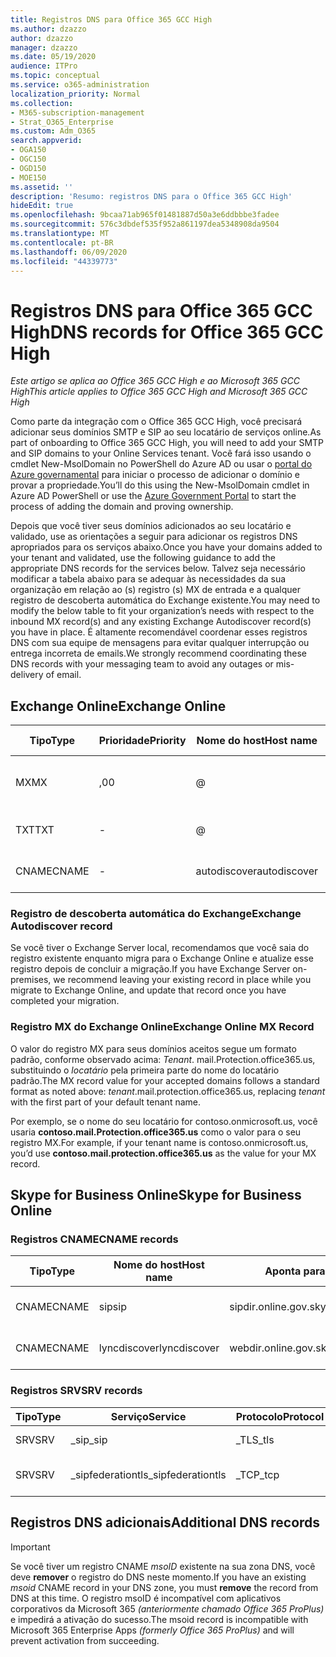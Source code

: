 ```yaml
---
title: Registros DNS para Office 365 GCC High
ms.author: dzazzo
author: dzazzo
manager: dzazzo
ms.date: 05/19/2020
audience: ITPro
ms.topic: conceptual
ms.service: o365-administration
localization_priority: Normal
ms.collection:
- M365-subscription-management
- Strat_O365_Enterprise
ms.custom: Adm_O365
search.appverid:
- OGA150
- OGC150
- OGD150
- MOE150
ms.assetid: ''
description: 'Resumo: registros DNS para o Office 365 GCC High'
hideEdit: true
ms.openlocfilehash: 9bcaa71ab965f01481887d50a3e6ddbbbe3fadee
ms.sourcegitcommit: 576c3dbdef535f952a861197dea5348908da9504
ms.translationtype: MT
ms.contentlocale: pt-BR
ms.lasthandoff: 06/09/2020
ms.locfileid: "44339773"
---
```

# <a name="dns-records-for-office-365-gcc-high"></a><span data-ttu-id="0a5ab-103">Registros DNS para Office 365 GCC High</span><span class="sxs-lookup"><span data-stu-id="0a5ab-103">DNS records for Office 365 GCC High</span></span>

<span data-ttu-id="0a5ab-104">*Este artigo se aplica ao Office 365 GCC High e ao Microsoft 365 GCC High*</span><span class="sxs-lookup"><span data-stu-id="0a5ab-104">*This article applies to Office 365 GCC High and Microsoft 365 GCC High*</span></span>

<span data-ttu-id="0a5ab-105">Como parte da integração com o Office 365 GCC High, você precisará adicionar seus domínios SMTP e SIP ao seu locatário de serviços online.</span><span class="sxs-lookup"><span data-stu-id="0a5ab-105">As part of onboarding to Office 365 GCC High, you will need to add your SMTP and SIP domains to your Online Services tenant.</span></span>  <span data-ttu-id="0a5ab-106">Você fará isso usando o cmdlet New-MsolDomain no PowerShell do Azure AD ou usar o [portal do Azure governamental](https://portal.azure.us) para iniciar o processo de adicionar o domínio e provar a propriedade.</span><span class="sxs-lookup"><span data-stu-id="0a5ab-106">You’ll do this using the New-MsolDomain cmdlet in Azure AD PowerShell or use the [Azure Government Portal](https://portal.azure.us) to start the process of adding the domain and proving ownership.</span></span>

<span data-ttu-id="0a5ab-107">Depois que você tiver seus domínios adicionados ao seu locatário e validado, use as orientações a seguir para adicionar os registros DNS apropriados para os serviços abaixo.</span><span class="sxs-lookup"><span data-stu-id="0a5ab-107">Once you have your domains added to your tenant and validated, use the following guidance to add the appropriate DNS records for the services below.</span></span>  <span data-ttu-id="0a5ab-108">Talvez seja necessário modificar a tabela abaixo para se adequar às necessidades da sua organização em relação ao (s) registro (s) MX de entrada e a qualquer registro de descoberta automática do Exchange existente.</span><span class="sxs-lookup"><span data-stu-id="0a5ab-108">You may need to modify the below table to fit your organization’s needs with respect to the inbound MX record(s) and any existing Exchange Autodiscover record(s) you have in place.</span></span>  <span data-ttu-id="0a5ab-109">É altamente recomendável coordenar esses registros DNS com sua equipe de mensagens para evitar qualquer interrupção ou entrega incorreta de emails.</span><span class="sxs-lookup"><span data-stu-id="0a5ab-109">We strongly recommend coordinating these DNS records with your messaging team to avoid any outages or mis-delivery of email.</span></span>

## <a name="exchange-online"></a><span data-ttu-id="0a5ab-110">Exchange Online</span><span class="sxs-lookup"><span data-stu-id="0a5ab-110">Exchange Online</span></span>

| <span data-ttu-id="0a5ab-111">Tipo</span><span class="sxs-lookup"><span data-stu-id="0a5ab-111">Type</span></span> | <span data-ttu-id="0a5ab-112">Prioridade</span><span class="sxs-lookup"><span data-stu-id="0a5ab-112">Priority</span></span> | <span data-ttu-id="0a5ab-113">Nome do host</span><span class="sxs-lookup"><span data-stu-id="0a5ab-113">Host name</span></span> | <span data-ttu-id="0a5ab-114">Aponta para o endereço ou o valor</span><span class="sxs-lookup"><span data-stu-id="0a5ab-114">Points to address or value</span></span> | <span data-ttu-id="0a5ab-115">TTL</span><span class="sxs-lookup"><span data-stu-id="0a5ab-115">TTL</span></span> |
| --- | --- | --- | --- | --- |
| <span data-ttu-id="0a5ab-116">MX</span><span class="sxs-lookup"><span data-stu-id="0a5ab-116">MX</span></span> | <span data-ttu-id="0a5ab-117">,0</span><span class="sxs-lookup"><span data-stu-id="0a5ab-117">0</span></span> | @ | <span data-ttu-id="0a5ab-118">*Tenant*. mail.Protection.office365.us (veja a seguir os detalhes adicionais)</span><span class="sxs-lookup"><span data-stu-id="0a5ab-118">*tenant*.mail.protection.office365.us (see below for additional details)</span></span> | <span data-ttu-id="0a5ab-119">1 Hour</span><span class="sxs-lookup"><span data-stu-id="0a5ab-119">1 Hour</span></span> |
| <span data-ttu-id="0a5ab-120">TXT</span><span class="sxs-lookup"><span data-stu-id="0a5ab-120">TXT</span></span> | - | @ | <span data-ttu-id="0a5ab-121">v = spf1 inclui include. Protection. office365. us-all</span><span class="sxs-lookup"><span data-stu-id="0a5ab-121">v=spf1 include:spf.protection.office365.us -all</span></span> | <span data-ttu-id="0a5ab-122">1 Hour</span><span class="sxs-lookup"><span data-stu-id="0a5ab-122">1 Hour</span></span> |
| <span data-ttu-id="0a5ab-123">CNAME</span><span class="sxs-lookup"><span data-stu-id="0a5ab-123">CNAME</span></span> | - | <span data-ttu-id="0a5ab-124">autodiscover</span><span class="sxs-lookup"><span data-stu-id="0a5ab-124">autodiscover</span></span> | <span data-ttu-id="0a5ab-125">autodiscover.office365.us</span><span class="sxs-lookup"><span data-stu-id="0a5ab-125">autodiscover.office365.us</span></span> | <span data-ttu-id="0a5ab-126">1 Hour</span><span class="sxs-lookup"><span data-stu-id="0a5ab-126">1 Hour</span></span> |

### <a name="exchange-autodiscover-record"></a><span data-ttu-id="0a5ab-127">Registro de descoberta automática do Exchange</span><span class="sxs-lookup"><span data-stu-id="0a5ab-127">Exchange Autodiscover record</span></span>

<span data-ttu-id="0a5ab-128">Se você tiver o Exchange Server local, recomendamos que você saia do registro existente enquanto migra para o Exchange Online e atualize esse registro depois de concluir a migração.</span><span class="sxs-lookup"><span data-stu-id="0a5ab-128">If you have Exchange Server on-premises, we recommend leaving your existing record in place while you migrate to Exchange Online, and update that record once you have completed your migration.</span></span> 

### <a name="exchange-online-mx-record"></a><span data-ttu-id="0a5ab-129">Registro MX do Exchange Online</span><span class="sxs-lookup"><span data-stu-id="0a5ab-129">Exchange Online MX Record</span></span>

<span data-ttu-id="0a5ab-130">O valor do registro MX para seus domínios aceitos segue um formato padrão, conforme observado acima: *Tenant*. mail.Protection.office365.us, substituindo o *locatário* pela primeira parte do nome do locatário padrão.</span><span class="sxs-lookup"><span data-stu-id="0a5ab-130">The MX record value for your accepted domains follows a standard format as noted above: *tenant*.mail.protection.office365.us, replacing *tenant* with the first part of your default tenant name.</span></span>

<span data-ttu-id="0a5ab-131">Por exemplo, se o nome do seu locatário for contoso.onmicrosoft.us, você usaria **contoso.mail.Protection.office365.us** como o valor para o seu registro MX.</span><span class="sxs-lookup"><span data-stu-id="0a5ab-131">For example, if your tenant name is contoso.onmicrosoft.us, you’d use **contoso.mail.protection.office365.us** as the value for your MX record.</span></span>

## <a name="skype-for-business-online"></a><span data-ttu-id="0a5ab-132">Skype for Business Online</span><span class="sxs-lookup"><span data-stu-id="0a5ab-132">Skype for Business Online</span></span>

### <a name="cname-records"></a><span data-ttu-id="0a5ab-133">Registros CNAME</span><span class="sxs-lookup"><span data-stu-id="0a5ab-133">CNAME records</span></span>

| <span data-ttu-id="0a5ab-134">Tipo</span><span class="sxs-lookup"><span data-stu-id="0a5ab-134">Type</span></span> | <span data-ttu-id="0a5ab-135">Nome do host</span><span class="sxs-lookup"><span data-stu-id="0a5ab-135">Host name</span></span> | <span data-ttu-id="0a5ab-136">Aponta para o endereço ou o valor</span><span class="sxs-lookup"><span data-stu-id="0a5ab-136">Points to address or value</span></span> | <span data-ttu-id="0a5ab-137">TTL</span><span class="sxs-lookup"><span data-stu-id="0a5ab-137">TTL</span></span> |
| --- | --- | --- | --- |
| <span data-ttu-id="0a5ab-138">CNAME</span><span class="sxs-lookup"><span data-stu-id="0a5ab-138">CNAME</span></span> | <span data-ttu-id="0a5ab-139">sip</span><span class="sxs-lookup"><span data-stu-id="0a5ab-139">sip</span></span> | <span data-ttu-id="0a5ab-140">sipdir.online.gov.skypeforbusiness.us</span><span class="sxs-lookup"><span data-stu-id="0a5ab-140">sipdir.online.gov.skypeforbusiness.us</span></span> | <span data-ttu-id="0a5ab-141">1 Hour</span><span class="sxs-lookup"><span data-stu-id="0a5ab-141">1 Hour</span></span> |
| <span data-ttu-id="0a5ab-142">CNAME</span><span class="sxs-lookup"><span data-stu-id="0a5ab-142">CNAME</span></span> | <span data-ttu-id="0a5ab-143">lyncdiscover</span><span class="sxs-lookup"><span data-stu-id="0a5ab-143">lyncdiscover</span></span> | <span data-ttu-id="0a5ab-144">webdir.online.gov.skypeforbusiness.us</span><span class="sxs-lookup"><span data-stu-id="0a5ab-144">webdir.online.gov.skypeforbusiness.us</span></span> | <span data-ttu-id="0a5ab-145">1 Hour</span><span class="sxs-lookup"><span data-stu-id="0a5ab-145">1 Hour</span></span> |

### <a name="srv-records"></a><span data-ttu-id="0a5ab-146">Registros SRV</span><span class="sxs-lookup"><span data-stu-id="0a5ab-146">SRV records</span></span>

| <span data-ttu-id="0a5ab-147">Tipo</span><span class="sxs-lookup"><span data-stu-id="0a5ab-147">Type</span></span> | <span data-ttu-id="0a5ab-148">Serviço</span><span class="sxs-lookup"><span data-stu-id="0a5ab-148">Service</span></span> | <span data-ttu-id="0a5ab-149">Protocolo</span><span class="sxs-lookup"><span data-stu-id="0a5ab-149">Protocol</span></span> | <span data-ttu-id="0a5ab-150">Porta</span><span class="sxs-lookup"><span data-stu-id="0a5ab-150">Port</span></span> | <span data-ttu-id="0a5ab-151">Peso</span><span class="sxs-lookup"><span data-stu-id="0a5ab-151">Weight</span></span> | <span data-ttu-id="0a5ab-152">Priority</span><span class="sxs-lookup"><span data-stu-id="0a5ab-152">Priority</span></span> | <span data-ttu-id="0a5ab-153">Nome</span><span class="sxs-lookup"><span data-stu-id="0a5ab-153">Name</span></span> | <span data-ttu-id="0a5ab-154">Target</span><span class="sxs-lookup"><span data-stu-id="0a5ab-154">Target</span></span> | <span data-ttu-id="0a5ab-155">TTL</span><span class="sxs-lookup"><span data-stu-id="0a5ab-155">TTL</span></span> |
| --- | --- | --- | --- | --- | --- | --- | --- | --- |
| <span data-ttu-id="0a5ab-156">SRV</span><span class="sxs-lookup"><span data-stu-id="0a5ab-156">SRV</span></span> | <span data-ttu-id="0a5ab-157">\_sip</span><span class="sxs-lookup"><span data-stu-id="0a5ab-157">\_sip</span></span> | <span data-ttu-id="0a5ab-158">\_TLS</span><span class="sxs-lookup"><span data-stu-id="0a5ab-158">\_tls</span></span> | <span data-ttu-id="0a5ab-159">443</span><span class="sxs-lookup"><span data-stu-id="0a5ab-159">443</span></span> | <span data-ttu-id="0a5ab-160">1 </span><span class="sxs-lookup"><span data-stu-id="0a5ab-160">1</span></span> | <span data-ttu-id="0a5ab-161">100</span><span class="sxs-lookup"><span data-stu-id="0a5ab-161">100</span></span> | @ | <span data-ttu-id="0a5ab-162">sipdir.online.gov.skypeforbusiness.us</span><span class="sxs-lookup"><span data-stu-id="0a5ab-162">sipdir.online.gov.skypeforbusiness.us</span></span> | <span data-ttu-id="0a5ab-163">1 hora</span><span class="sxs-lookup"><span data-stu-id="0a5ab-163">1 Hour</span></span> |
| <span data-ttu-id="0a5ab-164">SRV</span><span class="sxs-lookup"><span data-stu-id="0a5ab-164">SRV</span></span> | <span data-ttu-id="0a5ab-165">\_sipfederationtls</span><span class="sxs-lookup"><span data-stu-id="0a5ab-165">\_sipfederationtls</span></span> | <span data-ttu-id="0a5ab-166">\_TCP</span><span class="sxs-lookup"><span data-stu-id="0a5ab-166">\_tcp</span></span> | <span data-ttu-id="0a5ab-167">5061</span><span class="sxs-lookup"><span data-stu-id="0a5ab-167">5061</span></span> | <span data-ttu-id="0a5ab-168">1 </span><span class="sxs-lookup"><span data-stu-id="0a5ab-168">1</span></span> | <span data-ttu-id="0a5ab-169">100</span><span class="sxs-lookup"><span data-stu-id="0a5ab-169">100</span></span> | @ | <span data-ttu-id="0a5ab-170">sipfed.online.gov.skypeforbusiness.us</span><span class="sxs-lookup"><span data-stu-id="0a5ab-170">sipfed.online.gov.skypeforbusiness.us</span></span> | <span data-ttu-id="0a5ab-171">1 Hour</span><span class="sxs-lookup"><span data-stu-id="0a5ab-171">1 Hour</span></span> |

## <a name="additional-dns-records"></a><span data-ttu-id="0a5ab-172">Registros DNS adicionais</span><span class="sxs-lookup"><span data-stu-id="0a5ab-172">Additional DNS records</span></span>

> [!IMPORTANT]
> <span data-ttu-id="0a5ab-173">Se você tiver um registro CNAME *msoID* existente na sua zona DNS, você deve **remover** o registro do DNS neste momento.</span><span class="sxs-lookup"><span data-stu-id="0a5ab-173">If you have an existing *msoid* CNAME record in your DNS zone, you must **remove** the record from DNS at this time.</span></span>  <span data-ttu-id="0a5ab-174">O registro msoID é incompatível com aplicativos corporativos da Microsoft 365 *(anteriormente chamado Office 365 ProPlus)* e impedirá a ativação do sucesso.</span><span class="sxs-lookup"><span data-stu-id="0a5ab-174">The msoid record is incompatible with Microsoft 365 Enterprise Apps *(formerly Office 365 ProPlus)* and will prevent activation from succeeding.</span></span>
